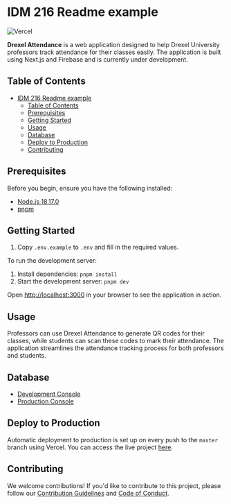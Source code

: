 # IDM 216 Readme example

![Vercel](https://therealsujitk-vercel-badge.vercel.app/?app=drexel-attendance-k3fveq060-mrpaulphan&style=for-the-badge&logo=false)

**Drexel Attendance** is a web application designed to help Drexel University professors track attendance for their classes easily. The application is built using Next.js and Firebase and is currently under development.

## Table of Contents

- [IDM 216 Readme example](#idm-216-readme-example)
  - [Table of Contents](#table-of-contents)
  - [Prerequisites](#prerequisites)
  - [Getting Started](#getting-started)
  - [Usage](#usage)
  - [Database](#database)
  - [Deploy to Production](#deploy-to-production)
  - [Contributing](#contributing)

## Prerequisites

Before you begin, ensure you have the following installed:

- [Node.js 18.17.0](https://nodejs.org/en/)
- [pnpm](https://pnpm.io/)

## Getting Started

1. Copy `.env.example` to `.env` and fill in the required values.

To run the development server:

1. Install dependencies: `pnpm install`
2. Start the development server: `pnpm dev`

Open [http://localhost:3000](http://localhost:3000) in your browser to see the application in action.

## Usage

Professors can use Drexel Attendance to generate QR codes for their classes, while students can scan these codes to mark their attendance. The application streamlines the attendance tracking process for both professors and students.

## Database

- [Development Console](https://console.firebase.google.com/u/0/project/drexel-attendance/overview)
- [Production Console](https://console.firebase.google.com/u/0/project/drexel-attendance/overview)

## Deploy to Production

Automatic deployment to production is set up on every push to the `master` branch using Vercel. You can access the live project [here](https://vercel.com/mrpaulphan/drexel-attendance).

## Contributing

We welcome contributions! If you'd like to contribute to this project, please follow our [Contribution Guidelines](CONTRIBUTING.md) and [Code of Conduct](CODE_OF_CONDUCT.md).
